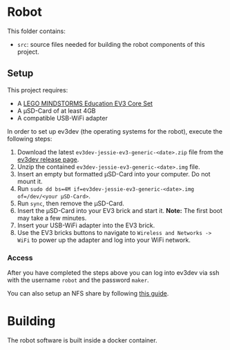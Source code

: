 # Robot

This folder contains:

- `src`: source files needed for building the robot components of this project.

## Setup ##

This project requires:

  * A [LEGO MINDSTORMS Education EV3 Core Set](https://education.lego.com/en-us/shop/mindstorms%20ev3)
  * A µSD-Card of at least 4GB
  * A compatible USB-WiFi adapter

In order to set up ev3dev (the operating systems for the robot), execute the following steps:

1. Download the latest `ev3dev-jessie-ev3-generic-<date>.zip` file from the [ev3dev release page](https://github.com/ev3dev/ev3dev/releases).
1. Unzip the contained `ev3dev-jessie-ev3-generic-<date>.img` file.
1. Insert an empty but formatted µSD-Card into your computer. Do not mount it.
1. Run `sudo dd bs=4M if=ev3dev-jessie-ev3-generic-<date>.img of=/dev/<your µSD-Card>`.
1. Run `sync`, then remove the µSD-Card.
1. Insert the µSD-Card into your EV3 brick and start it. **Note:** The first boot may take a few minutes.
1. Insert your USB-WiFi adapter into the EV3 brick. 
1. Use the EV3 bricks buttons to navigate to `Wireless and Networks -> WiFi` to power up the adapter and log into your WiFi network.

### Access

After you have completed the steps above you can log into ev3dev via ssh with the username `robot` and the password `maker`.

You can also setup an NFS share by following [this guide](http://www.ev3dev.org/docs/tutorials/setting-up-an-nfs-file-share/).

# Building

The robot software is built inside a docker container. 
